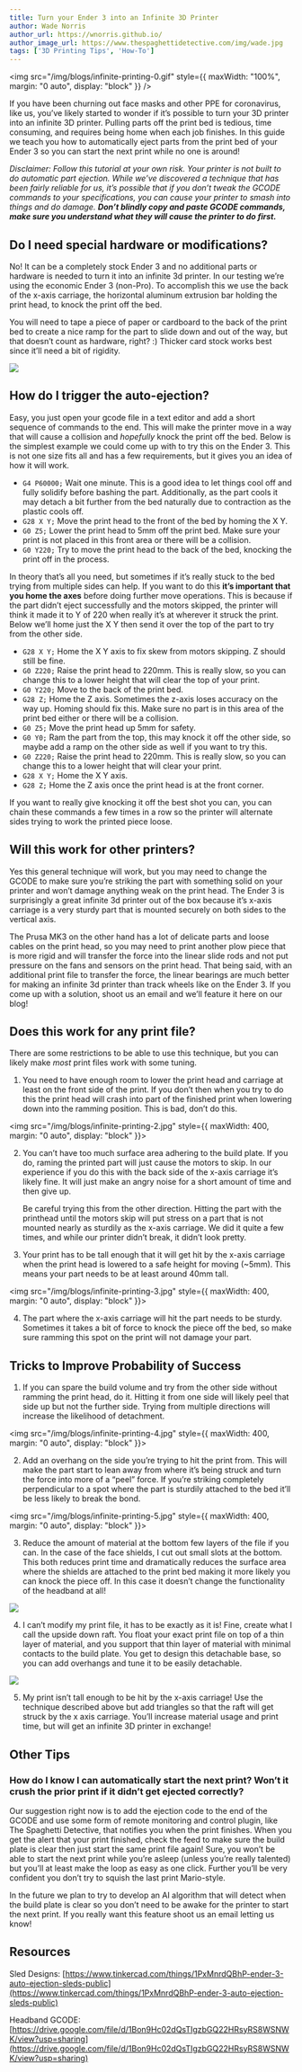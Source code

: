 ```yaml
---
title: Turn your Ender 3 into an Infinite 3D Printer
author: Wade Norris
author_url: https://wnorris.github.io/
author_image_url: https://www.thespaghettidetective.com/img/wade.jpg
tags: ['3D Printing Tips', 'How-To']
---
```


<img
  src="/img/blogs/infinite-printing-0.gif"
  style={{ maxWidth: "100%", margin: "0 auto", display: "block" }}
/>

If you have been churning out face masks and other PPE for coronavirus, like us, you’ve likely started to wonder if it’s possible to turn your 3D printer into an infinite 3D printer. Pulling parts off the print bed is tedious, time consuming, and requires being home when each job finishes. In this guide we teach you how to automatically eject parts from the print bed of your Ender 3 so you can start the next print while no one is around!

*Disclaimer: Follow this tutorial at your own risk. Your printer is not built to do automatic part ejection. While we’ve discovered a technique that has been fairly reliable for us, it’s possible that if you don’t tweak the GCODE commands to your specifications, you can cause your printer to smash into things and do damage. **Don’t blindly copy and paste GCODE commands, make sure you understand what they will cause the printer to do first.***

<!-- truncate -->

## Do I need special hardware or modifications?

No! It can be a completely stock Ender 3 and no additional parts or hardware is needed to turn it into an infinite 3d printer. In our testing we’re using the economic Ender 3 (non-Pro). To accomplish this we use the back of the x-axis carriage, the horizontal aluminum extrusion bar holding the print head, to knock the print off the bed.

You will need to tape a piece of paper or cardboard to the back of the print bed to create a nice ramp for the part to slide down and out of the way, but that doesn’t count as hardware, right? :) Thicker card stock works best since it’ll need a bit of rigidity.

![](/img/blogs/infinite-printing-1.jpg)

## How do I trigger the auto-ejection?

Easy, you just open your gcode file in a text editor and add a short sequence of commands to the end. This will make the printer move in a way that will cause a collision and *hopefully* knock the print off the bed. Below is the simplest example we could come up with to try this on the Ender 3. This is not one size fits all and has a few requirements, but it gives you an idea of how it will work.

- `G4 P60000;` Wait one minute. This is a good idea to let things cool off and fully solidify before bashing the part. Additionally, as the part cools it may detach a bit further from the bed naturally due to contraction as the plastic cools off.
- `G28 X Y;` Move the print head to the front of the bed by homing the X Y.
- `G0 Z5;` Lower the print head to 5mm off the print bed. Make sure your print is not placed in this front area or there will be a collision.
- `G0 Y220;` Try to move the print head to the back of the bed, knocking the print off in the process.

In theory that’s all you need, but sometimes if it’s really stuck to the bed trying from multiple sides can help. If you want to do this **it’s important that you home the axes** before doing further move operations. This is because if the part didn’t eject successfully and the motors skipped, the printer will think it made it to Y of 220 when really it’s at wherever it struck the print. Below we’ll home just the X Y then send it over the top of the part to try from the other side.

- `G28 X Y;` Home the X Y axis to fix skew from motors skipping. Z should still be fine.
- `G0 Z220;` Raise the print head to 220mm. This is really slow, so you can change this to a lower height that will clear the top of your print.
- `G0 Y220;` Move to the back of the print bed.
- `G28 Z;` Home the Z axis. Sometimes the z-axis loses accuracy on the way up. Homing should fix this. Make sure no part is in this area of the print bed either or there will be a collision.
- `G0 Z5;` Move the print head up 5mm for safety.
- `G0 Y0;` Ram the part from the top, this may knock it off the other side, so maybe add a ramp on the other side as well if you want to try this.
- `G0 Z220;` Raise the print head to 220mm. This is really slow, so you can change this to a lower height that will clear your print.
- `G28 X Y;` Home the X Y axis.
- `G28 Z;` Home the Z axis once the print head is at the front corner.

If you want to really give knocking it off the best shot you can, you can chain these commands a few times in a row so the printer will alternate sides trying to work the printed piece loose.

## Will this work for other printers?

Yes this general technique will work, but you may need to change the GCODE to make sure you’re striking the part with something solid on your printer and won’t damage anything weak on the print head. The Ender 3 is surprisingly a great infinite 3d printer out of the box because it’s x-axis carriage is a very sturdy part that is mounted securely on both sides to the vertical axis.

The Prusa MK3 on the other hand has a lot of delicate parts and loose cables on the print head, so you may need to print another plow piece that is more rigid and will transfer the force into the linear slide rods and not put pressure on the fans and sensors on the print head. That being said, with an additional print file to transfer the force, the linear bearings are much better for making an infinite 3d printer than track wheels like on the Ender 3. If you come up with a solution, shoot us an email and we’ll feature it here on our blog!

## Does this work for any print file?

There are some restrictions to be able to use this technique, but you can likely make *most* print files work with some tuning.

1. You need to have enough room to lower the print head and carriage at least on the front side of the print. If you don’t then when you try to do this the print head will crash into part of the finished print when lowering down into the ramming position. This is bad, don’t do this.

<img src="/img/blogs/infinite-printing-2.jpg" style={{ maxWidth: 400, margin: "0 auto", display: "block" }}></img>

2. You can’t have too much surface area adhering to the build plate. If you do, raming the printed part will just cause the motors to skip. In our experience if you do this with the back side of the x-axis carriage it’s likely fine. It will just make an angry noise for a short amount of time and then give up.

    Be careful trying this from the other direction. Hitting the part with the printhead until the motors skip will put stress on a part that is not mounted nearly as sturdily as the x-axis carriage. We did it quite a few times, and while our printer didn’t break, it didn’t look pretty.

3. Your print has to be tall enough that it will get hit by the x-axis carriage when the print head is lowered to a safe height for moving (~5mm). This means your part needs to be at least around 40mm tall.

<img src="/img/blogs/infinite-printing-3.jpg" style={{ maxWidth: 400, margin: "0 auto", display: "block" }}></img>

4. The part where the x-axis carriage will hit the part needs to be sturdy. Sometimes it takes a bit of force to knock the piece off the bed, so make sure ramming this spot on the print will not damage your part.

## Tricks to Improve Probability of Success

1. If you can spare the build volume and try from the other side without ramming the print head, do it. Hitting it from one side will likely peel that side up but not the further side. Trying from multiple directions will increase the likelihood of detachment.

<img src="/img/blogs/infinite-printing-4.jpg" style={{ maxWidth: 400, margin: "0 auto", display: "block" }}></img>

2. Add an overhang on the side you’re trying to hit the print from. This will make the part start to lean away from where it’s being struck and turn the force into more of a “peel” force. If you’re striking completely perpendicular to a spot where the part is sturdily attached to the bed it’ll be less likely to break the bond.

<img src="/img/blogs/infinite-printing-5.jpg" style={{ maxWidth: 400, margin: "0 auto", display: "block" }}></img>

3. Reduce the amount of material at the bottom few layers of the file if you can. In the case of the face shields, I cut out small slots at the bottom. This both reduces print time and dramatically reduces the surface area where the shields are attached to the print bed making it more likely you can knock the piece off. In this case it doesn’t change the functionality of the headband at all!

![](/img/blogs/infinite-printing-6.jpg)

4. I can’t modify my print file, it has to be exactly as it is! Fine, create what I call the upside down raft. You float your exact print file on top of a thin layer of material, and you support that thin layer of material with minimal contacts to the build plate. You get to design this detachable base, so you can add overhangs and tune it to be easily detachable.

![](/img/blogs/infinite-printing-7.jpg)

5. My print isn’t tall enough to be hit by the x-axis carriage! Use the technique described above but add triangles so that the raft will get struck by the x axis carriage. You’ll increase material usage and print time, but will get an infinite 3D printer in exchange!

## Other Tips

### How do I know I can automatically start the next print? Won’t it crush the prior print if it didn’t get ejected correctly?

Our suggestion right now is to add the ejection code to the end of the GCODE and use some form of remote monitoring and control plugin, like The Spaghetti Detective, that notifies you when the print finishes. When you get the alert that your print finished, check the feed to make sure the build plate is clear then just start the same print file again! Sure, you won’t be able to start the next print while you’re asleep (unless you’re really talented) but you’ll at least make the loop as easy as one click. Further you’ll be very confident you don’t try to squish the last print Mario-style.

In the future we plan to try to develop an AI algorithm that will detect when the build plate is clear so you don’t need to be awake for the printer to start the next print. If you really want this feature shoot us an email letting us know!

## Resources

Sled Designs:
[https://www.tinkercad.com/things/1PxMnrdQBhP-ender-3-auto-ejection-sleds-public](https://www.tinkercad.com/things/1PxMnrdQBhP-ender-3-auto-ejection-sleds-public)

Headband GCODE:
[https://drive.google.com/file/d/1Bon9Hc02dQsTIgzbGQ22HRsyRS8WSNWK/view?usp=sharing](https://drive.google.com/file/d/1Bon9Hc02dQsTIgzbGQ22HRsyRS8WSNWK/view?usp=sharing)
